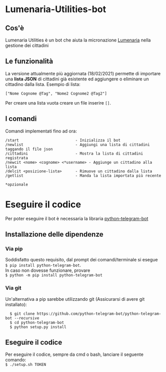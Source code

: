 # Lumenaria-Utilities-bot
## Cos'è
Lumenaria Utilities è un bot che aiuta la micronazione [Lumenaria](https://t.me/RepubblicaLumenaria) nella gestione dei cittadini
## Le funzionalità
La versione attualmente più aggiornata (18/02/2021) permette di importare una **lista JSON** di cittadini già esistente ed aggiungere o eliminare un cittadino dalla lista.
Esempio di lista:  
```
["Nome Cognome @Tag", "Nome2 Cognome2 @Tag2"]
```
Per creare una lista vuota creare un file inserire `[]`.

## I comandi
Comandi implementati fino ad ora:
```
/start                         - Inizializza il bot
/newlist                       - Aggiungi una lista di cittadini taggando il file json
/cittadini                     - Mostra la lista di cittadini registrata
/newcit <nome> <cognome> <*username> - Aggiunge un cittadino alla lista
/delcit <posizione-lista>      - Rimuove un cittadino dalla lista
/getlist                       - Manda la lista importata più recente

*opzionale
```  
# Eseguire il codice
Per poter eseguire il bot è necessaria la libraria [python-telegram-bot](https://github.com/python-telegram-bot/python-telegram-bot)  
## Installazione delle dipendenze
### Via pip
Soddisfatto questo requisito, dal prompt dei comandi/terminale si esegue  
`$ pip install python-telegram-bot`.  
In caso non dovesse funzionare, provare  
`$ python -m pip install python-telegram-bot`
### Via git
Un'alternativa a pip sarebbe utilizzando git (Assicurarsi di avere git installato):
``` 
  $ git clone https://github.com/python-telegram-bot/python-telegram-bot --recursive
  $ cd python-telegram-bot
  $ python setup.py install
```
## Eseguire il codice
Per eseguire il codice, sempre da cmd o bash, lanciare il seguente comando:  
`$ ./setup.sh TOKEN`
